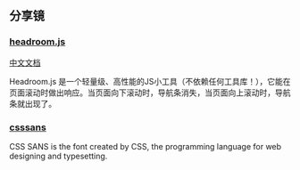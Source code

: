 ## 分享镜

### [headroom.js](https://github.com/WickyNilliams/headroom.js)

[中文文档](http://www.bootcss.com/p/headroom.js/)

Headroom.js 是一个轻量级、高性能的JS小工具（不依赖任何工具库！），它能在页面滚动时做出响应。当页面向下滚动时，导航条消失，当页面向上滚动时，导航条就出现了。

### [csssans](https://github.com/yusugomori/csssans)

CSS SANS is the font created by CSS, the programming language for web designing and typesetting.